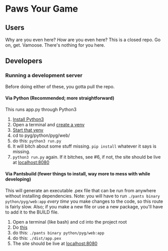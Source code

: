 # Paws Your Game

## Users
Why are you even here?  *How* are you even here?  This is a closed repo.  Go on, get.  Vamoose.  There's nothing for you here.

## Developers

### Running a development server
Before doing either of these, you gotta pull the repo.


#### Via Python (Recommended; more straightforward)
This runs app.py through Python3

1. [Install Python3](https://www.python.org/downloads/)
2. Open a terminal and [create a venv](https://docs.python.org/3/library/venv.html)
3. [Start that venv](https://packaging.python.org/tutorials/installing-packages/#creating-virtual-environments)
4. cd to pyg/python/pyg/web/
5. do this: `python3 run.py`
6. It will bitch about some stuff missing. `pip install` whatever it says is missing.
7. `python3 run.py` again.  If it bitches, see #6, if not, the site should be live at [localhost:8080](localhost:8080)

#### Via Pantsbuild (fewer things to install, **way** more to mess with while developing)
This will generate an executable .pex file that can be run from anywhere without installing dependencies.
Note: you will have to run  `./pants binary python/pyg/web:app` *every time* you make changes to the code, so this route is fairly slow.  Also; if you make a new file or use a new package, you'll have to add it to the BUILD file.  

1. Open a terminal (like bash) and cd into the project root
2. Do [this](https://www.pantsbuild.org/install.html)
3. do this: `./pants binary python/pyg/web:app`
4. do this: `./dist/app.pex`
5. The site should be live at [localhost:8080](localhost:8080)
